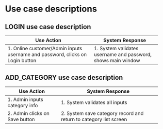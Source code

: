 # Use case descriptions

## LOGIN use case description

| **Use Action** | **System Response** |
| --- | --- |
| 1. Online customer/Admin inputs username and password, clicks on Login button | 1. System validates username and password, shows main window |

## ADD\_CATEGORY use case description

| **Use Action**                | **System Response**            |
| ---                           | ---                            |
| 1. Admin inputs category info | 1. System validates all inputs |
| 2. Admin clicks on Save button | 2. System save category record and return to category list screen |